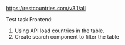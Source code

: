 https://restcountries.com/v3.1/all


Test task Frontend:
1. Using API load countries in the table.
2. Create search component to filter the table
